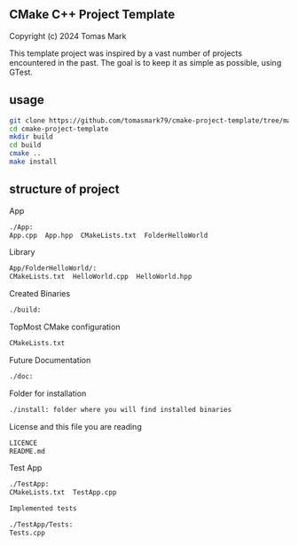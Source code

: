 
## CMake C++ Project Template

Copyright (c) 2024 Tomas Mark

This template project was inspired by a vast number of projects encountered in the past. The goal is to keep it as simple as possible, using GTest.

## usage

```bash
git clone https://github.com/tomasmark79/cmake-project-template/tree/main
cd cmake-project-template
mkdir build
cd build
cmake ..
make install
```

## structure of project

App

```txt
./App:
App.cpp  App.hpp  CMakeLists.txt  FolderHelloWorld
```

Library

```txt
App/FolderHelloWorld/:
CMakeLists.txt  HelloWorld.cpp  HelloWorld.hpp
```

Created Binaries

```txt
./build:
```

TopMost CMake configuration

```txt
CMakeLists.txt
```

Future Documentation

```txt
./doc:
```

Folder for installation

```txt
./install: folder where you will find installed binaries
```

License and this file you are reading

```txt
LICENCE
README.md
```

Test App

```txt
./TestApp:
CMakeLists.txt  TestApp.cpp 

Implemented tests

./TestApp/Tests:
Tests.cpp
```

